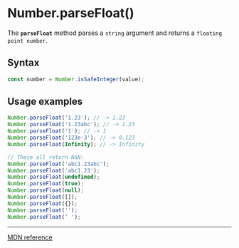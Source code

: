 # Number.parseFloat()

The **`parseFloat`** method parses a `string` argument and returns a `floating point number`.

## Syntax

```js
const number = Number.isSafeInteger(value);
```

## Usage examples

```js
Number.parseFloat('1.23'); // -> 1.23
Number.parseFloat('1.23abc'); // -> 1.23
Number.parseFloat('1'); // -> 1
Number.parseFloat('123e-3'); // -> 0.123
Number.parseFloat(Infinity); // -> Infinity

// These all return NaN:
Number.parseFloat('abc1.23abc');
Number.parseFloat('abc1.23');
Number.parseFloat(undefined);
Number.parseFloat(true);
Number.parseFloat(null);
Number.parseFloat([]);
Number.parseFloat({});
Number.parseFloat('');
Number.parseFloat(' ');
```

---

[MDN reference](https://developer.mozilla.org/en-US/docs/Web/JavaScript/Reference/Global_Objects/Number/parseFloat)
